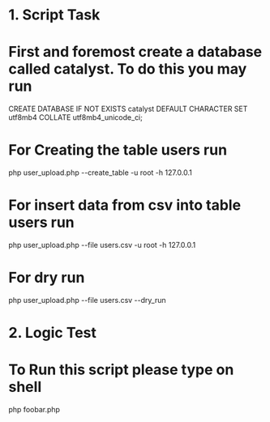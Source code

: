 # 1. Script Task

# First and foremost create a database called catalyst. To do this you may run 
CREATE DATABASE IF NOT EXISTS catalyst DEFAULT CHARACTER SET utf8mb4 COLLATE utf8mb4_unicode_ci;

# For Creating the table users run
php user_upload.php --create_table -u root -h 127.0.0.1

# For insert data from csv into table users run
php user_upload.php --file users.csv -u root -h 127.0.0.1

# For dry run
php user_upload.php --file users.csv --dry_run



# 2. Logic Test

# To Run this script please type on shell
php foobar.php